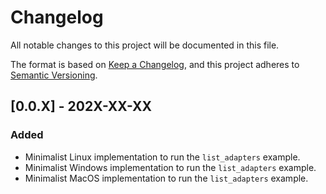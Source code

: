 # Changelog
All notable changes to this project will be documented in this file.

The format is based on [Keep a Changelog](https://keepachangelog.com/en/1.0.0/),
and this project adheres to [Semantic Versioning](https://semver.org/spec/v2.0.0.html).

## [0.0.X] - 202X-XX-XX
### Added
- Minimalist Linux implementation to run the `list_adapters` example.
- Minimalist Windows implementation to run the `list_adapters` example.
- Minimalist MacOS implementation to run the `list_adapters` example.